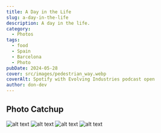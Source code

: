 ```yaml
---
title: A Day in the Life
slug: a-day-in-the-life
description: A day in the life.
category:
  - Photos
tags:
  - food
  - Spain
  - Barcelona
  - Photo
pubDate: 2024-05-28
cover: src/images/pedestrian_way.webp
coverAlt: Spotify with Evolving Industries podcast open
author: don-dev
---
```

## Photo Catchup
![alt text](/images/Pasted_image_20240605163641.png)
![alt text](/images/Pasted_image_20240605163753.png)
![alt text](/images/Pasted_image_20240605164039.png)
![alt text](/images/Pasted_image_20240605164054.png)
